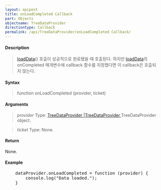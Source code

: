 ```yaml
---
layout: apipost
title: onLoadCompleted Callback
part: Objects
objectname: TreeDataProvider
directiontype: Callback
permalink: /api/TreeDataProvider/onLoadCompleted Callback/
---
```



#### Description

> [loadData](/api/TreeDataProvider/)() 호출이 성공적으로 완료됐을 때 호출된다. 하지만 [loadData](/api/TreeDataProvider/)의 onCompleted 매개변수에 callback 함수를 지정했다면 이 callback은 호출되지 않는다.

#### Syntax

> function onLoadCompleted (provider, ticket)

#### Arguments

> *provider*
> Type: [TreeDataProvider |TreeDataProvider ](/api/TreeDataProvider/)
> TreeDataProvider object.

> *ticket*
> Type: 
> None.

#### Return

None.

#### Example

<pre class="prettyprint">
    dataProvider.onLoadCompleted = function (provider) {
        console.log("Data loaded.");
    }
</pre>

